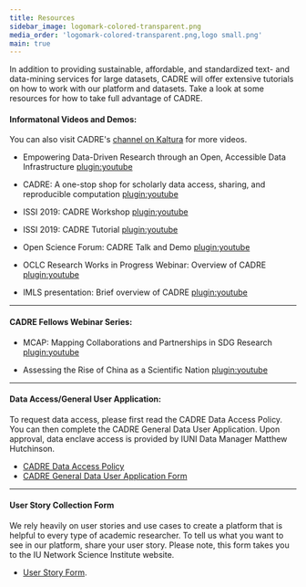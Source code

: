 ```yaml
---
title: Resources
sidebar_image: logomark-colored-transparent.png
media_order: 'logomark-colored-transparent.png,logo small.png'
main: true
---
```


In addition to providing sustainable, affordable, and standardized text- and data-mining services for large datasets, CADRE will offer extensive tutorials on how to work with our platform and datasets. Take a look at some resources for how to take full advantage of CADRE.

#### Informatonal Videos and Demos: ####
You can also visit CADRE's [channel on Kaltura](https://iu.mediaspace.kaltura.com/channel/Collaborative%2BArchive%2BData%2BResearch%2BEnvironment%2B%2528CADRE%2529/122203841) for more videos.  

* Empowering Data-Driven Research through an Open, Accessible Data Infrastructure 
[plugin:youtube](https://youtu.be/svf0zD438n0)

* CADRE: A one-stop shop for scholarly data access, sharing, and reproducible computation
[plugin:youtube](https://youtu.be/BZOqWYmzeD8)

* ISSI 2019: CADRE Workshop
[plugin:youtube](https://www.youtube.com/watch?v=SORK_OZYjcE)

* ISSI 2019: CADRE Tutorial
[plugin:youtube](https://www.youtube.com/watch?v=uRpNaqHYgxY) 

* Open Science Forum: CADRE Talk and Demo
[plugin:youtube](https://youtu.be/8NjmOvkqDAw)

* OCLC Research Works in Progress Webinar: Overview of CADRE
[plugin:youtube](https://www.youtube.com/watch?v=s4NPmB-aSv0)

* IMLS presentation: Brief overview of CADRE
[plugin:youtube](https://www.youtube.com/watch?v=33ev6Rzhd0A)

--- 

#### CADRE Fellows Webinar Series: #### 
* MCAP: Mapping Collaborations and Partnerships in SDG Research
[plugin:youtube](https://youtu.be/NtECdJYD51w)

* Assessing the Rise of China as a Scientific Nation
[plugin:youtube](https://www.youtube.com/watch?v=Ylhq7JpZAXI)

---

#### Data Access/General User Application: ####
To request data access, please first read the CADRE Data Access Policy. You can then complete the CADRE General Data User Application. Upon approval, data enclave access is provided by IUNI Data Manager Matthew Hutchinson.
* [CADRE Data Access Policy](https://cadre.iu.edu/resources/data-access-policy)
* [CADRE General Data User Application Form](https://iuni.iu.edu/resources/cadre/general-data-user)

---

#### User Story Collection Form ####
We rely heavily on user stories and use cases to create a platform that is helpful to every type of academic researcher. To tell us what you want to see in our platform, share your user story. Please note, this form takes you to the IU Network Science Institute website.
*  [User Story Form](http://iuni.iu.edu/resources/cadre/user-stories).
